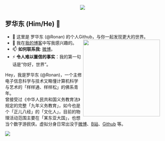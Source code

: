 <p align="center"><img src="https://i.imgur.com/A6bWGFl.gif"/></p>

## 罗华东  (Him/He) 🌻
- 🔭 这里是 罗华东 (@Ronan) 的个人Github，与你一起发现更大的世界。  <img align= "right" width= "250" src= "https://imgs.ronan.us.kg/echozap_github_profile_code.gif"/>
- 👯 我在[我的博客](https://blog.ronan.us.kg/)中写我感兴趣的。
- 📫 **如何联系我**: [微博](https://weibo.com/u/5995159469)。
- ⚡ **令人难以置信的事实**：我的第一句话是“你好，世界”。 

Hey，我是罗华东 (@Ronan)，一个主修电子信息科学与技术又略懂计算机科学与艺术的「样样通、样样松」的佛系青年。  
曾接受过《中华人民共和国义务教育法》规定的完整「九年义务教育」，如今也是个「正儿八经」的「文化人」，目前的物理活动范围主要在「某东亚大国」，也想当个数字游<del>民</del>侠。虚拟分身日常出没于[微博](https://weibo.com/u/5995159469)、[B站](https://space.bilibili.com/538358251)、[Github](https://github.com/EchoZap) 等。

<!-- footer --!>
<img src="https://imgs.ronan.us.kg/echozap_github_profile_bottom.gif"/>
